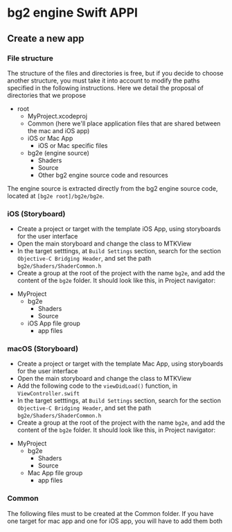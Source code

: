 # bg2 engine Swift APPI

## Create a new app

### File structure

The structure of the files and directories is free, but if you decide to choose another structure, you must take it into account to modify the paths specified in the following instructions. Here we detail the proposal of directories that we propose

- root
	* MyProject.xcodeproj
	* Common (here we'll place application files that are shared between the mac and iOS app)
	* iOS or Mac App
		+ iOS or Mac specific files
	* bg2e  (engine source)
		+ Shaders
		+ Source
		+ Other bg2 engine source code and resources

The engine source is extracted directly from the bg2 engine source code, located at `[bg2e root]/bg2e/bg2e`.

### iOS (Storyboard)

- Create a project or target with the template iOS App, using storyboards for the user interface
- Open the main storyboard and change the class to MTKView
- In the target setttings, at `Build Settings` section, search for the section `Objective-C Bridging Header`, and set the path `bg2e/Shaders/ShaderCommon.h`
- Create a group at the root of the project with the name `bg2e`, and add the content of the `bg2e` folder. It should look like this, in Project navigator:

* MyProject
	- bg2e
		+ Shaders
		+ Source
	- iOS App file group
		+ app files

### macOS (Storyboard)

- Create a project or target with the template Mac App, using storyboards for the user interface
- Open the main storyboard and change the class to MTKView
- Add the following code to the `viewDidLoad()` function, in `ViewController.swift`
- In the target setttings, at `Build Settings` section, search for the section `Objective-C Bridging Header`, and set the path `bg2e/Shaders/ShaderCommon.h`
- Create a group at the root of the project with the name `bg2e`, and add the content of the `bg2e` folder. It should look like this, in Project navigator:

* MyProject
	- bg2e
		+ Shaders
		+ Source
	- Mac App file group
		+ app files

### Common

The following files must to be created at the Common folder. If you have one target for mac app and one for iOS app, you will have to add them both 
